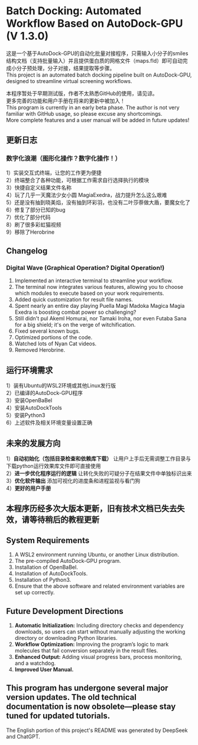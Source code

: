 # Batch Docking: Automated Workflow Based on AutoDock-GPU (V 1.3.0)
这是一个基于AutoDock-GPU的自动化批量对接程序，只需输入小分子的smiles结构文档（支持批量输入）并且提供蛋白质的网格文件（maps.fld）即可自动完成小分子预处理，分子对接，结果提取等步骤。<br>
This project is an automated batch docking pipeline built on AutoDock-GPU, designed to streamline virtual screening workflows.<br>

本程序暂处于早期测试版，作者不太熟悉GitHub的使用，请见谅。<br>
更多完善的功能和用户手册在将来的更新中被加入！<br>
This program is currently in an early beta phase. The author is not very familiar with GitHub usage, so please excuse any shortcomings.<br>
More complete features and a user manual will be added in future updates!<br>

## 更新日志
### 数字化浪潮（图形化操作？数字化操作！） 
1）实装交互式终端，让您的工作更为便捷<br>
2）终端整合了各种功能，可根据工作需求自行选择执行的模块<br>
3）快捷自定义结果文件名称<br>
4）玩了几乎一天魔法少女小圆 MagiaExedra，战力提升怎么这么艰难<br>
5）还是没有抽到晓美焰，没有抽到环彩羽，也没有二叶莎萘做大盾，要魔女化了<br>
6）修复了部分已知的bug<br>
7）优化了部分代码<br>
8）刷了很多彩虹猫视频<br>
9）移除了Herobrine<br>

## Changelog<br>
### Digital Wave (Graphical Operation? Digital Operation!)
1. Implemented an interactive terminal to streamline your workflow.<br>
2. The terminal now integrates various features, allowing you to choose which modules to execute based on your work requirements.<br>
3. Added quick customization for result file names.<br>
4. Spent nearly an entire day playing Puella Magi Madoka Magica Magia Exedra is boosting combat power so challenging?<br>
5. Still didn't pul Akeml Homurai, nor Tamaki Iroha, nor even Futaba Sana for a big shield; it's on the verge of witchification.<br>
6. Fixed several known bugs.<br>
7. Optimized portions of the code.<br>
8. Watched lots of Nyan Cat videos.<br>
9. Removed Herobrine.<br>


## 运行环境需求
1）装有Ubuntu的WSL2环境或其他Linux发行版<br>
2）已编译的AutoDock-GPU程序<br>
3）安装OpenBaBel<br>
4）安装AutoDockTools<br>
5）安装Python3<br>
6）上述软件及相关环境变量设置正确<br>

## 未来的发展方向
1）**自动初始化（包括目录检查和依赖库下载）** 让用户上手后无需调整工作目录与下载python运行效果库文件即可直接使用<br>
2）**进一步优化程序运行的逻辑** 让转化失败的可疑分子在结果文件中单独标识出来<br>
3）**优化软件输出** 添加可视化的进度条和进程监视与看门狗<br>
4）**更好的用户手册**<br>

## 本程序历经多次大版本更新，旧有技术文档已失去失效，请等待稍后的教程更新

## System Requirements
1. A WSL2 environment running Ubuntu, or another Linux distribution.<br>
2. The pre-compiled AutoDock-GPU program.<br>
3. Installation of OpenBaBel.<br>
4. Installation of AutoDockTools.<br>
5. Installation of Python3.<br>
6. Ensure that the above software and related environment variables are set up correctly.<br>

## Future Development Directions
1. **Automatic Initialization:** Including directory checks and dependency downloads, so users can start without manually adjusting the working directory or downloading Python libraries.<br>
2. **Workflow Optimization:** Improving the program’s logic to mark molecules that fail conversion separately in the result files.<br>
3. **Enhanced Output:** Adding visual progress bars, process monitoring, and a watchdog.<br>
4. **Improved User Manual.**<br>

## This program has undergone several major version updates. The old technical documentation is now obsolete—please stay tuned for updated tutorials.

The English portion of this project's README was generated by DeepSeek and ChatGPT.







